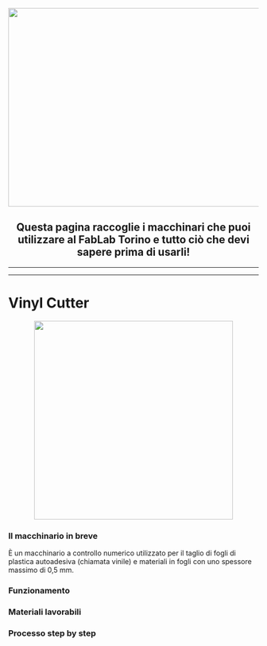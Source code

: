 <p align="center">
  <img width="600" height="400" src="https://torinotechmap.it/wp-content/uploads/2020/08/fablabto-logo.png">
</p>

<h2 align="center">
Questa pagina raccoglie i macchinari che puoi utilizzare al FabLab Torino e tutto ciò che devi sapere prima di usarli!
</h2>

***
***

# Vinyl Cutter
<p align="center">
  <img width="400" height="400" src="https://fasrsushi468.weebly.com/uploads/1/2/5/8/125843711/943085671.jpg">
</p>

### Il macchinario in breve
È un macchinario a controllo numerico utilizzato per il taglio di fogli di plastica autoadesiva (chiamata vinile) e materiali in fogli con uno spessore massimo di 0,5 mm. 
### Funzionamento
### Materiali lavorabili
### Processo step by step